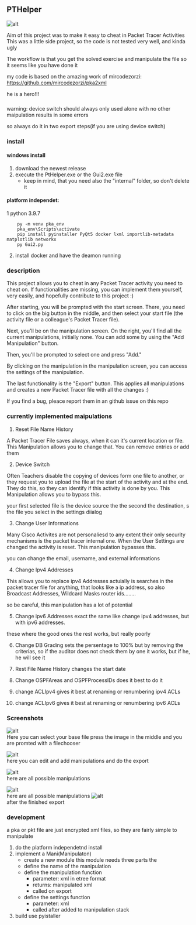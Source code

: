 ## PTHelper

![alt](imgs/HomeScreen.png)

Aim of this project was to make it easy to cheat in Packet Tracer Activities
This was a little side project, so the code is not tested very well, and kinda ugly

The workflow is that you get the solved exercise and manipulate the file so it seems like you have done it

my code is based on the amazing work of mircodezorzi:
https://github.com/mircodezorzi/pka2xml

he is a hero!!!

###
warning: device switch should always only used alone with no other maipulation results in some errors

so always do it in two export steps(if you are using device switch)

### install 

#### windows install
1. download the newest release
2. execute the PtHelper.exe or the Gui2.exe file
    - keep in mind, that you need also the "internal" folder, so don't delete it

#### platform independet:
1 python 3.9.7 
``` shell
    py -m venv pka_env
    pka_env\Scripts\activate
    pip install pyinstaller PyQt5 docker lxml importlib-metadata matplotlib networkx
    py Gui2.py
```
2. install docker and have the deamon running

### description

This project allows you to cheat in any Packet Tracer activity you need to cheat on. If functionalities are missing, you can implement them yourself, very easily, and hopefully contribute to this project :)

After starting, you will be prompted with the start screen. There, you need to click on the big button in the middle, and then select your start file (the activity file or a colleague's Packet Tracer file).

Next, you'll be on the manipulation screen. On the right, you'll find all the current manipulations, initially none. You can add some by using the "Add Manipulation" button.

Then, you'll be prompted to select one and press "Add."

By clicking on the manipulation in the manipulation screen, you can access the settings of the manipulation.

The last functionality is the "Export" button. This applies all manipulations and creates a new Packet Tracer file with all the changes :)

If you find a bug, pleace report them in an github issue on this repo

### currently implemented maipulations
1.  Reset File Name History

A Packet Tracer File saves always, when it can it's current location or file. This Manipulation allows you to change that. You can remove entries or add them

2. Device Switch

Often Teachers disable the copying of devices form one file to another, or they request you to upload the file at the start of the activity and at the end. They do this, so they can identify if this activity is done by you. This Manipulation allows you to bypass this.

your first selected file is the device source the the second the destination, s the file you select in the settings diialog

3. Change User Informations

Many Cisco Activites are not personaliesd to any extent their only security mechanisms is the packet tracer internal one. When the User Settings are changed the activity is reset. This manipulation bypasses this.

you can change the email, username, and external informations

4. Change Ipv4 Addresses

This allows you to replace ipv4 Addresses actuially is searches in the packet tracer file for anything, that looks like a ip address, so also Broadcast Addresses, Wildcard Masks router ids........

so be careful, this manipulation has a lot of potential

5. Change ipv6 Addresses exact the same like change ipv4 addresses, but with ipv6 addresses. 

these where the good ones the rest works, but really poorly

6. Change DB Grading
sets the persentage to 100% but by removing the criterias, so if the auditor does not check them by one it works, but if he, he will see it

7. Rest File Name History
changes the start date

8. Change OSPFAreas and OSPFProcessIDs
does it best to do it

9. change ACLIpv4
gives it best at renaming or renumbering ipv4 ACLs


10. change ACLIpv6
gives it best at renaming or renumbering ipv6 ACLs

### Screenshots

![alt](imgs/FileSelect.png)<br>
Here you can select your base file press the image in the middle and you are promted with a filechooser

![alt](imgs/HomeScreen.png)<br>
here you can edit and add manipulations and do the export

![alt](imgs/Manis.png)<br>
here are all possible manipulations

![alt](imgs/ChangeIpInAction.png)<br>
here are all possible manipulations
![alt](imgs/Finshed.png)<br>
after the finished export

### development

a pka or pkt file are just encrypted xml files, so they are fairly simple to manipulate

1. do the platform independetnd install 
2. implement a Mani(Manipulaton)
    - create a new module this module needs three parts the 
    - define the name of the manipulation
    - define the manipulation function
        - parameter: xml in etree format    
        - returns: manipulated xml
        - called on export
    - define the settings function
        - parameter: xml
        - called after added to manipulation stack
3. build use pyistaller

